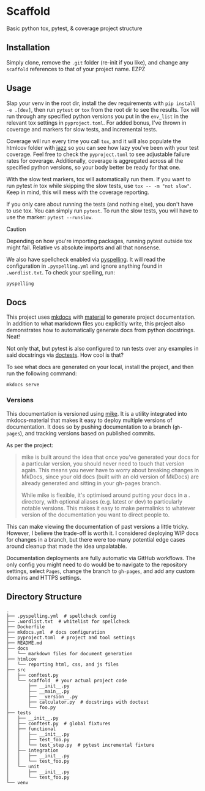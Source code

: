 # Scaffold
Basic python tox, pytest, & coverage project structure


## Installation
Simply clone, remove the `.git` folder (re-init if you like), and change any `scaffold` references to that of your
project name. EZPZ


## Usage
Slap your venv in the root dir, install the dev requirements with `pip install -e .[dev]`, 
then run `pytest` or `tox` from the root dir to see the results. 
Tox will run through any specified python versions you put in the `env_list` 
in the relevant tox settings in `pyproject.toml`. 
For added bonus, I've thrown in coverage and markers for slow tests, and incremental tests.

Coverage will run every time you call `tox`, and it will also populate the htmlcov folder with
[jazz](https://www.youtube.com/watch?v=xuPSIbABYVU) so you can see how lazy you've been with your test coverage.
Feel free to check the `pyproject.toml` to see adjustable failure rates for coverage.
Additionally, coverage is aggregated across all the specified python versions,
so your body better be ready for that one.

With the slow test markers, tox will automatically run them. If you want to run pytest _in_ tox while skipping the
slow tests, use `tox -- -m "not slow"`. Keep in mind, this will mess with the coverage reporting.

If you only care about running the tests (and nothing else), you don't have to use tox. You can simply run `pytest`.
To run the slow tests, you will have to use the marker: `pytest --runslow`. 

> [!CAUTION]
> Depending on how you're importing packages, running pytest outside tox might fail.
> Relative vs absolute imports and all that nonsense.

We also have spellcheck enabled via [pyspelling](https://facelessuser.github.io/pyspelling/). 
It will read the configuration in `.pyspelling.yml` and ignore anything found in `.wordlist.txt`.
To check your spelling, run:
```
pyspelling
```


## Docs
This project uses [mkdocs](https://www.mkdocs.org/) with [material](https://squidfunk.github.io/mkdocs-material/) to
generate project documentation. In addition to what markdown files you explicitly write, this project also demonstrates
how to automatically generate docs from python docstrings. Neat!

Not only that, but pytest is also configured to run tests over any examples in said docstrings via [doctests](https://docs.pytest.org/en/latest/how-to/doctest.html).
How cool is that?

To see what docs are generated on your local, install the project, and then run the following command:
```
mkdocs serve
```

### Versions
This documentation is versioned using [mike](https://github.com/jimporter/mike). 
It is a utility integrated into mkdocs-material that makes it easy to deploy multiple versions of documentation.
It does so by pushing documentation to a branch (`gh-pages`), and tracking versions based on published commits.

As per the project:
> mike is built around the idea that once you've generated your docs for a particular version,
> you should never need to touch that version again. 
> This means you never have to worry about breaking changes in MkDocs,
> since your old docs (built with an old version of MkDocs) are already generated and sitting in your gh-pages branch.
> 
> While mike is flexible, it's optimised around putting your docs in a <major>.<minor> directory, 
> with optional aliases (e.g. latest or dev) to particularly notable versions. 
> This makes it easy to make permalinks to whatever version of the documentation you want to direct people to.

This can make viewing the documentation of past versions a little tricky. 
However, I believe the trade-off is worth it. 
I considered deploying WIP docs for changes in a branch, 
but there were too many potential edge cases around cleanup that made the idea unpalatable. 

Documentation deployments are fully automatic via GitHub workflows.
The only config you might need to do would be to navigate to the repository settings,
select `Pages`, change the branch to `gh-pages`, and add any custom domains and HTTPS settings. 

## Directory Structure
```
.
├── .pyspelling.yml  # spellcheck config
├── .wordlist.txt  # whitelist for spellcheck
├── Dockerfile
├── mkdocs.yml  # docs configuration
├── pyproject.toml  # project and tool settings
├── README.md
├── docs
│   └── markdown files for document generation
├── htmlcov
│   └── reporting html, css, and js files
├── src
│   ├── conftest.py
│   └── scaffold  # your actual project code
│       ├── __init__.py
│       ├── __main__.py
│       ├── __version__.py
│       ├── calculator.py  # docstrings with doctest
│       └── foo.py
├── tests
│   ├── __init__.py
│   ├── conftest.py  # global fixtures
│   ├── functional
│   │   ├── __init__.py
│   │   ├── test_foo.py
│   │   └── test_step.py  # pytest incremental fixture 
│   ├── integration
│   │   ├── __init__.py
│   │   └── test_foo.py
│   └── unit
│       ├── __init__.py
│       └── test_foo.py
└── venv        
```
